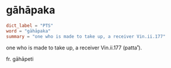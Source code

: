 # gāhāpaka

``` toml
dict_label = "PTS"
word = "gāhāpaka"
summary = "one who is made to take up, a receiver Vin.ii.177"
```

one who is made to take up, a receiver Vin.ii.177 (patta˚).

fr. gāhāpeti

